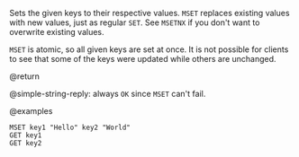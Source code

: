Sets the given keys to their respective values. `MSET` replaces existing values
with new values, just as regular `SET`. See `MSETNX` if you don't want to
overwrite existing values.

`MSET` is atomic, so all given keys are set at once. It is not possible for
clients to see that some of the keys were updated while others are unchanged.

@return

@simple-string-reply: always `OK` since `MSET` can't fail.

@examples

```cli
MSET key1 "Hello" key2 "World"
GET key1
GET key2
```
